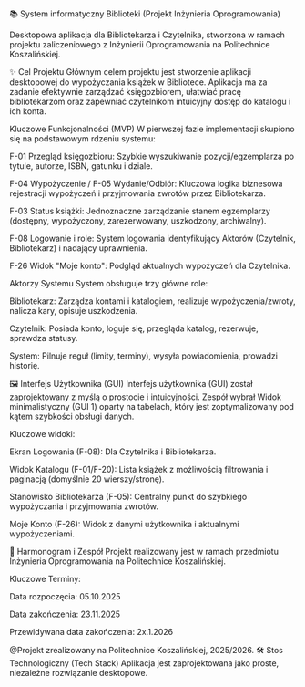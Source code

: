 📚 System informatyczny Biblioteki (Projekt Inżynieria Oprogramowania)

Desktopowa aplikacja dla Bibliotekarza i Czytelnika, stworzona w ramach projektu zaliczeniowego z Inżynierii Oprogramowania na Politechnice Koszalińskiej. 



✨ Cel Projektu
Głównym celem projektu jest stworzenie aplikacji desktopowej do wypożyczania książek w Bibliotece. Aplikacja ma za zadanie efektywnie zarządzać księgozbiorem, ułatwiać pracę bibliotekarzom oraz zapewniać czytelnikom intuicyjny dostęp do katalogu i ich konta.

Kluczowe Funkcjonalności (MVP)
W pierwszej fazie implementacji skupiono się na podstawowym rdzeniu systemu:


F-01 Przegląd księgozbioru: Szybkie wyszukiwanie pozycji/egzemplarza po tytule, autorze, ISBN, gatunku i dziale.


F-04 Wypożyczenie / F-05 Wydanie/Odbiór: Kluczowa logika biznesowa rejestracji wypożyczeń i przyjmowania zwrotów przez Bibliotekarza.


F-03 Status książki: Jednoznaczne zarządzanie stanem egzemplarzy (dostępny, wypożyczony, zarezerwowany, uszkodzony, archiwalny).


F-08 Logowanie i role: System logowania identyfikujący Aktorów (Czytelnik, Bibliotekarz) i nadający uprawnienia.


F-26 Widok "Moje konto": Podgląd aktualnych wypożyczeń dla Czytelnika.

Aktorzy Systemu
System obsługuje trzy główne role:


Bibliotekarz: Zarządza kontami i katalogiem, realizuje wypożyczenia/zwroty, nalicza kary, opisuje uszkodzenia.


Czytelnik: Posiada konto, loguje się, przegląda katalog, rezerwuje, sprawdza statusy.


System: Pilnuje reguł (limity, terminy), wysyła powiadomienia, prowadzi historię.



🖼️ Interfejs Użytkownika (GUI)
Interfejs użytkownika (GUI) został zaprojektowany z myślą o prostocie i intuicyjności. Zespół wybrał Widok minimalistyczny (GUI 1) oparty na tabelach, który jest zoptymalizowany pod kątem szybkości obsługi danych.

Kluczowe widoki:


Ekran Logowania (F-08): Dla Czytelnika i Bibliotekarza.


Widok Katalogu (F-01/F-20): Lista książek z możliwością filtrowania i paginacją (domyślnie 20 wierszy/stronę).


Stanowisko Bibliotekarza (F-05): Centralny punkt do szybkiego wypożyczania i przyjmowania zwrotów.


Moje Konto (F-26): Widok z danymi użytkownika i aktualnymi wypożyczeniami.



📅 Harmonogram i Zespół
Projekt realizowany jest w ramach przedmiotu Inżynieria Oprogramowania na Politechnice Koszalińskiej.

Kluczowe Terminy:

Data rozpoczęcia: 05.10.2025 

Data zakończenia: 23.11.2025

Przewidywana data zakończenia: 2x.1.2026


@Projekt zrealizowany na Politechnice Koszalińskiej, 2025/2026.
🛠️ Stos Technologiczny (Tech Stack)
Aplikacja jest zaprojektowana jako proste, niezależne rozwiązanie desktopowe.
